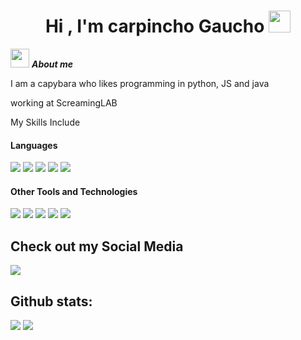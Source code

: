 <h1 align="center"><b>Hi , I'm carpincho Gaucho </b><img src="https://media.giphy.com/media/hvRJCLFzcasrR4ia7z/giphy.gif" width="35"></h1>
<!--  -->


<img src="https://media.giphy.com/media/ObNTw8Uzwy6KQ/giphy.gif" width="30px">&nbsp;***About me***

I am a capybara who likes programming in python, JS and java

<span> 
 
working at ScreamingLAB 

</span>

 My Skills Include

<h4> Languages </h4>
<span> 
  <img src="https://img.shields.io/badge/HTML5-E34F26?style=for-the-badge&logo=html5&logoColor=white">
  <img src="https://img.shields.io/badge/CSS3-1572B6?style=for-the-badge&logo=css3&logoColor=white">
 
  <img src="https://img.shields.io/badge/JavaScript-F7DF1E?style=for-the-badge&logo=javascript&logoColor=black">
  <img src="https://img.shields.io/badge/Java-ED8B00?style=for-the-badge&logo=java&logoColor=white">
  <img src="https://img.shields.io/badge/python-3670A0?style=for-the-badge&logo=python&logoColor=ffdd54">
 
</span>


<h4> Other Tools and Technologies </h4>
<span>
  <img src="https://img.shields.io/badge/Git-F05032?style=for-the-badge&logo=git&logoColor=white">
  <img src="https://img.shields.io/badge/node.js-6DA55F?style=for-the-badge&logo=node.js&logoColor=white">
  <img src="https://img.shields.io/badge/Visual%20Studio%20Code-0078d7.svg?style=for-the-badge&logo=visual-studio-code&logoColor=white">
  <img src="https://img.shields.io/badge/Discord-%235865F2.svg?style=for-the-badge&logo=discord&logoColor=white">
  <img src="https://img.shields.io/badge/github-%23121011.svg?style=for-the-badge&logo=github&logoColor=white">
  


</span>

## Check out my Social Media

<a href= "https://x.com/dev_carpincho">
    <img src="https://img.shields.io/badge/X-%23000000.svg?style=for-the-badge&logo=X&logoColor=white">
</a>

<h2>Github stats:</h2> 

[![](https://github-readme-stats.vercel.app/api?username=carpinchogaucho&show_icons=true&theme=tokyonight&hide_border=true&locale=en)](https://github.com/carpinchogaucho)
[![](https://github-readme-streak-stats.herokuapp.com/?user=carpinchogaucho&theme=material-palenight)](https://github.com/carpinchogaucho)
</div>


